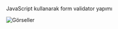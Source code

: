 JavaScript kullanarak form validator yapımı


![Görseller]("https://img.imgyukle.com/2024/02/23/yKpzu8.png)
